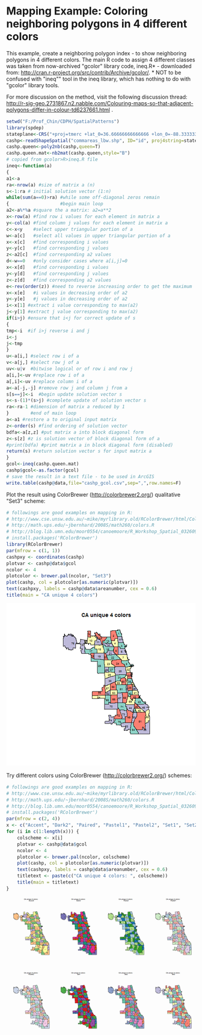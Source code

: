 Mapping Example: Coloring neighboring polygons in 4 different colors
========================================================

This example, create a neighboring polygon index - to show neighboring polygons in 4 different colors. The main R code to assign 4 different classes was taken from now-archived "gcolor" library code, ineq.R* - downloaded from: http://cran.r-project.org/src/contrib/Archive/gcolor/. * NOT to be confused with "ineq"" tool in the ineq library, which has nothing to do with "gcolor" library tools.

For more discussion on the method, visit the following discussion thread: http://r-sig-geo.2731867.n2.nabble.com/Colouring-maps-so-that-adjacent-polygons-differ-in-colour-td6237661.html .


```r
setwd("F:/Prof_Chin/CDPH/SpatialPatterns")
library(spdep)
stateplane<-CRS("+proj=tmerc +lat_0=36.66666666666666 +lon_0=-88.33333333333333 +k=0.999975 +x_0=300000 +y_0=0 +ellps=GRS80 +datum=NAD83 +to_meter=0.3048006096012192")
cashp<-readShapeSpatial("commareas_lbw.shp", ID="id", proj4string=stateplane)
cashp.queen<-poly2nb(cashp,queen=T)
cashp.queen.mat<-nb2mat(cashp.queen,style="B")
# copied from gcolor>R>ineq.R file
ineq<-function(a)
{
a1<-a
ra<-nrow(a) #size of matrix a (n) 
s<-1:ra # initial solution vector (1:n)
while(sum(a==0)>ra) #while some off-diagonal zeros remain 
{                   #begin main loop
a2<-a%*%a #square the a matrix: a2=a**2
x<-row(a) #find row i values for each element in matrix a
y<-col(a) #find column j values for each element in matrix a
c<-x<y    #select upper triangular portion of a
w<-a[c]   #select all values in upper triangular portion of a
x<-x[c]   #find corresponding i values
y<-y[c]   #find corresponding j values
z<-a2[c]  #find corresponding a2 values
d<-w==0   #only consider cases where a[i,j]=0
x<-x[d]   #find corresponding i values
y<-y[d]   #find corresponding j values
z<-z[d]   #find corresponding a2 values
e<-rev(order(z)) #need to reverse increasing order to get the maximum 
x<-x[e]   #i values in decreasing order of a2
y<-y[e]   #j values in decreasing order of a2
i<-x[1] #extract i value corresponding to max(a2) 
j<-y[1] #extract j value corresponding to max(a2)
if(i>j) #ensure that i<j for correct update of s
{
tmp<-i  #if i>j reverse i and j
i<-j
j<-tmp
}
u<-a[i,] #select row i of a
v<-a[j,] #select row j of a
uv<-u|v  #bitwise logical or of row i and row j
a[i,]<-uv #replace row i of a
a[,i]<-uv #replace column i of a
a<-a[-j,-j] #remove row j and column j from a
s[s==j]<-i  #begin update solution vector s
s<-s-(1)*(s>j) #complete update of solution vector s
ra<-ra-1 #dimension of matrix a reduced by 1
}        #end of main loop  
a<-a1 #restore a to original input matrix
z<-order(s) #find ordering of solution vector
bdfa<-a[z,z] #put matrix a into block diagonal form
z<-s[z] #z is solution vector of block diagonal form of a
#print(bdfa) #print matrix a in block diagonal form (disabled) 
return(s) #return solution vector s for input matrix a
}
gcol<-ineq(cashp.queen.mat)
cashp$gcol<-as.factor(gcol)
# save the result in a text file - to be used in ArcGIS
write.table(cashp@data,file="cashp_gcol.csv",sep=",",row.names=F)
```


Plot the result using ColorBrewer (http://colorbrewer2.org/) qualitative "Set3" scheme:


```r
# followings are good examples on mapping in R:
# http://www.cse.unsw.edu.au/~mike/myrlibrary.old/RColorBrewer/html/ColorBrewer.html
# http://math.ups.edu/~jbernhard/2008S/math260/colors.R
# http://blog.lib.umn.edu/moor0554/canoemoore/R_Workshop_Spatial_032609.pdf
# install.packages('RColorBrewer')
library(RColorBrewer)
par(mfrow = c(1, 1))
cashpxy <- coordinates(cashp)
plotvar <- cashp@data$gcol
ncolor <- 4
plotcolor <- brewer.pal(ncolor, "Set3")
plot(cashp, col = plotcolor[as.numeric(plotvar)])
text(cashpxy, labels = cashp@data$areanumber, cex = 0.6)
title(main = "CA unique 4 colors")
```

![plot of chunk figure](figure/figure.png) 


Try different colors using ColorBrewer (http://colorbrewer2.org/) schemes:


```r
# followings are good examples on mapping in R:
# http://www.cse.unsw.edu.au/~mike/myrlibrary.old/RColorBrewer/html/ColorBrewer.html
# http://math.ups.edu/~jbernhard/2008S/math260/colors.R
# http://blog.lib.umn.edu/moor0554/canoemoore/R_Workshop_Spatial_032609.pdf
# install.packages('RColorBrewer')
par(mfrow = c(2, 4))
x <- c("Accent", "Dark2", "Paired", "Pastel1", "Pastel2", "Set1", "Set2", "Set3")
for (i in c(1:length(x))) {
    colscheme <- x[i]
    plotvar <- cashp@data$gcol
    ncolor <- 4
    plotcolor <- brewer.pal(ncolor, colscheme)
    plot(cashp, col = plotcolor[as.numeric(plotvar)])
    text(cashpxy, labels = cashp@data$areanumber, cex = 0.6)
    titletext <- paste(c("CA unique 4 colors: ", colscheme))
    title(main = titletext)
}
```

![plot of chunk figure2](figure/figure2.png) 


